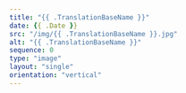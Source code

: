 ```yaml
---
title: "{{ .TranslationBaseName }}"
date: {{ .Date }}
src: "/img/{{ .TranslationBaseName }}.jpg"
alt: "{{ .TranslationBaseName }}"
sequence: 0
type: "image"
layout: "single"
orientation: "vertical"
---
```

